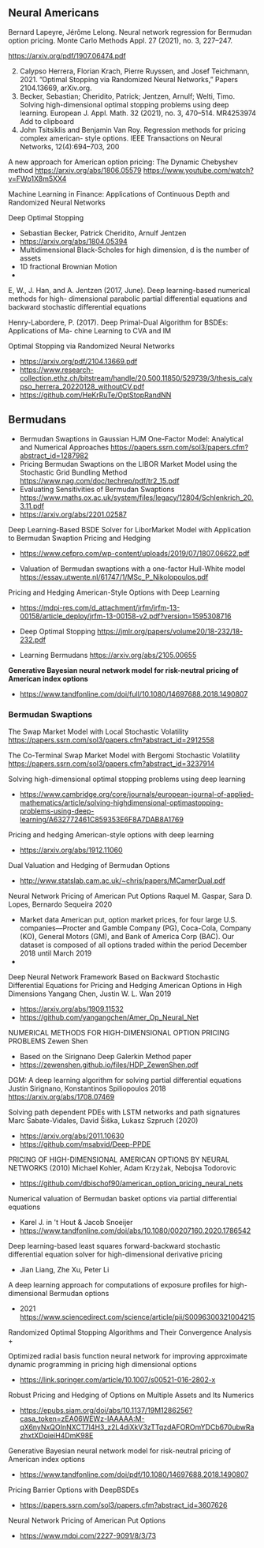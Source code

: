 ## Neural Americans

Bernard Lapeyre, Jérôme Lelong. Neural network regression for Bermudan option pricing.
Monte Carlo Methods Appl. 27 (2021), no. 3, 227–247.

https://arxiv.org/pdf/1907.06474.pdf

2. Calypso Herrera, Florian Krach, Pierre Ruyssen, and Josef Teichmann, 2021. ”Optimal
Stopping via Randomized Neural Networks,” Papers 2104.13669, arXiv.org.
3. Becker, Sebastian; Cheridito, Patrick; Jentzen, Arnulf; Welti, Timo. Solving high-dimensional
optimal stopping problems using deep learning. European J. Appl. Math. 32 (2021), no. 3,
470–514. MR4253974 Add to clipboard
4. John Tsitsiklis and Benjamin Van Roy. Regression methods for pricing complex american-
style options. IEEE Transactions on Neural Networks, 12(4):694–703, 200

A new approach for American option pricing: The Dynamic Chebyshev method
https://arxiv.org/abs/1806.05579
https://www.youtube.com/watch?v=FWp1X8m5XX4

Machine Learning in Finance:
Applications of Continuous Depth
and Randomized Neural Networks
	

Deep Optimal Stopping
+ Sebastian Becker, Patrick Cheridito, Arnulf Jentzen
+ https://arxiv.org/abs/1804.05394
+ Multidimensional Black-Scholes for high dimension, d is the number of assets
+ 1D fractional Brownian Motion
+ 

E, W., J. Han, and A. Jentzen (2017, June). Deep learning-based numerical methods for high-
dimensional parabolic partial differential equations and backward stochastic differential
equations

Henry-Labordere, P. (2017). Deep Primal-Dual Algorithm for BSDEs: Applications of Ma-
chine Learning to CVA and IM


Optimal Stopping via Randomized Neural Networks
+ https://arxiv.org/pdf/2104.13669.pdf
+ https://www.research-collection.ethz.ch/bitstream/handle/20.500.11850/529739/3/thesis_calypso_herrera_20220128_withoutCV.pdf
+ https://github.com/HeKrRuTe/OptStopRandNN

## Bermudans
 
+ Bermudan Swaptions in Gaussian HJM One-Factor Model: Analytical and Numerical Approaches https://papers.ssrn.com/sol3/papers.cfm?abstract_id=1287982
+ Pricing Bermudan Swaptions on the LIBOR Market Model
using the Stochastic Grid Bundling Method https://www.nag.com/doc/techrep/pdf/tr2_15.pdf
+ Evaluating Sensitivities of Bermudan Swaptions https://www.maths.ox.ac.uk/system/files/legacy/12804/Schlenkrich_20.3.11.pdf
+ https://arxiv.org/abs/2201.02587

Deep Learning-Based BSDE Solver for LiborMarket Model with Application to Bermudan Swaption Pricing and Hedging

+ https://www.cefpro.com/wp-content/uploads/2019/07/1807.06622.pdf

+ Valuation of Bermudan swaptions with a one-factor
Hull-White model https://essay.utwente.nl/61747/1/MSc_P_Nikolopoulos.pdf

Pricing and Hedging American-Style Options with Deep Learning 
+ https://mdpi-res.com/d_attachment/jrfm/jrfm-13-00158/article_deploy/jrfm-13-00158-v2.pdf?version=1595308716

+ Deep Optimal Stopping https://jmlr.org/papers/volume20/18-232/18-232.pdf

+ Learning Bermudans https://arxiv.org/abs/2105.00655	

**Generative Bayesian neural network model for risk-neutral pricing of American index options**

+ https://www.tandfonline.com/doi/full/10.1080/14697688.2018.1490807

### Bermudan Swaptions

The Swap Market Model with Local Stochastic Volatility
https://papers.ssrn.com/sol3/papers.cfm?abstract_id=2912558


The Co-Terminal Swap Market Model with Bergomi Stochastic Volatility
https://papers.ssrn.com/sol3/papers.cfm?abstract_id=3237914


Solving high-dimensional optimal stopping problems using deep learning
+ https://www.cambridge.org/core/journals/european-journal-of-applied-mathematics/article/solving-highdimensional-optimastopping-problems-using-deep-learning/A632772461C859353E6F8A7DAB8A1769


Pricing and hedging American-style options with deep learning
+ https://arxiv.org/abs/1912.11060

Dual Valuation and Hedging of Bermudan Options
+ http://www.statslab.cam.ac.uk/~chris/papers/MCamerDual.pdf

Neural Network Pricing of American Put Options	Raquel M. Gaspar, Sara D. Lopes, Bernardo Sequeira	2020

+ Market data American put, option market prices, for four large U.S. companies—Procter and Gamble Company (PG), Coca-Cola, Company (KO), General Motors (GM), and Bank of America Corp (BAC). Our dataset is composed of all options traded within the period December 2018 until March 2019
+ 

Deep Neural Network Framework Based on Backward Stochastic Differential Equations for Pricing and Hedging American Options in High Dimensions Yangang Chen, Justin W. L. Wan 2019
+ https://arxiv.org/abs/1909.11532
+ https://github.com/yangangchen/Amer_Op_Neural_Net

NUMERICAL METHODS FOR HIGH-DIMENSIONAL OPTION PRICING PROBLEMS Zewen Shen
+ Based on the Sirignano Deep Galerkin Method paper
+ https://zewenshen.github.io/files/HDP_ZewenShen.pdf


DGM: A deep learning algorithm for solving partial differential equations	Justin Sirignano, Konstantinos Spiliopoulos	2018	https://arxiv.org/abs/1708.07469


Solving path dependent PDEs with LSTM networks and path signatures Marc Sabate-Vidales, David Šiška, Lukasz Szpruch (2020)
+ https://arxiv.org/abs/2011.10630
+ https://github.com/msabvid/Deep-PPDE

PRICING OF HIGH-DIMENSIONAL AMERICAN OPTIONS BY NEURAL NETWORKS (2010) Michael Kohler, Adam Krzyżak, Nebojsa Todorovic
+ https://github.com/dbischof90/american_option_pricing_neural_nets

Numerical valuation of Bermudan basket options via partial differential equations
+  Karel J. in 't Hout & Jacob Snoeijer
+ https://www.tandfonline.com/doi/abs/10.1080/00207160.2020.1786542

 Deep learning-based least squares forward-backward stochastic differential equation solver for high-dimensional derivative pricing

 + Jian Liang, Zhe Xu,  Peter Li

 A deep learning approach for computations of exposure profiles for high-dimensional Bermudan options

 + 2021 https://www.sciencedirect.com/science/article/pii/S0096300321004215

 Randomized Optimal Stopping Algorithms and Their Convergence Analysis
+ 

Optimized radial basis function neural network for improving approximate dynamic programming in pricing high dimensional options
+ https://link.springer.com/article/10.1007/s00521-016-2802-x

Robust Pricing and Hedging of Options on Multiple Assets and Its Numerics
+ https://epubs.siam.org/doi/abs/10.1137/19M1286256?casa_token=zEA06WEWz-IAAAAA:M-qX6nyNxQOInNXCT7l4H3_z2L4diXkV3zTTqzdAFOROmYDCb670ubwRazhxtXDqieiH4DmK98E

Generative Bayesian neural network model for risk-neutral pricing of American index options
+ https://www.tandfonline.com/doi/pdf/10.1080/14697688.2018.1490807


Pricing Barrier Options with DeepBSDEs
+ https://papers.ssrn.com/sol3/papers.cfm?abstract_id=3607626

 Neural Network Pricing of American Put Options 
 + https://www.mdpi.com/2227-9091/8/3/73